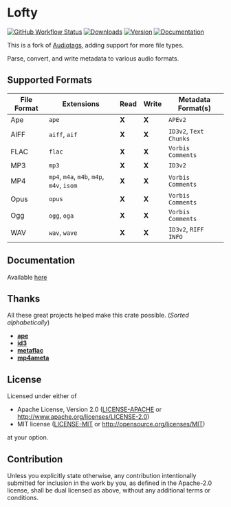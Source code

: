 # Lofty
[![GitHub Workflow Status](https://img.shields.io/github/workflow/status/Serial-ATA/lofty-rs/CI?style=for-the-badge&logo=github)](https://github.com/Serial-ATA/lofty-rs/actions/workflows/ci.yml)
[![Downloads](https://img.shields.io/crates/d/lofty?style=for-the-badge&logo=rust)](https://crates.io/crates/lofty)
[![Version](https://img.shields.io/crates/v/lofty?style=for-the-badge&logo=rust)](https://crates.io/crates/lofty)
[![Documentation](https://img.shields.io/badge/docs.rs-lofty-informational?style=for-the-badge&logo=read-the-docs)](https://docs.rs/lofty/)

This is a fork of [Audiotags](https://github.com/TianyiShi2001/audiotags), adding support for more file types.

Parse, convert, and write metadata to various audio formats.

## Supported Formats

| File Format | Extensions                                | Read | Write | Metadata Format(s)    |
|-------------|-------------------------------------------|------|-------|-----------------------|
| Ape         | `ape`                                     |**X** |**X**  |`APEv2`                |
| AIFF        | `aiff`, `aif`                             |**X** |**X**  |`ID3v2`, `Text Chunks` |
| FLAC        | `flac`                                    |**X** |**X**  |`Vorbis Comments`      |
| MP3         | `mp3`                                     |**X** |**X**  |`ID3v2`                |
| MP4         | `mp4`, `m4a`, `m4b`, `m4p`, `m4v`, `isom` |**X** |**X**  |`Vorbis Comments`      |
| Opus        | `opus`                                    |**X** |**X**  |`Vorbis Comments`      |
| Ogg         | `ogg`, `oga`                              |**X** |**X**  |`Vorbis Comments`      |
| WAV         | `wav`, `wave`                             |**X** |**X**  |`ID3v2`, `RIFF INFO`   |

## Documentation

Available [here](https://docs.rs/lofty)

## Thanks

All these great projects helped make this crate possible. (*Sorted alphabetically*)

* [**ape**](https://github.com/rossnomann/rust-ape)
* [**id3**](https://github.com/polyfloyd/rust-id3)
* [**metaflac**](https://github.com/jameshurst/rust-metaflac)
* [**mp4ameta**](https://github.com/Saecki/rust-mp4ameta)

## License

Licensed under either of

* Apache License, Version 2.0
  ([LICENSE-APACHE](LICENSE-APACHE) or http://www.apache.org/licenses/LICENSE-2.0)
* MIT license
  ([LICENSE-MIT](LICENSE-MIT) or http://opensource.org/licenses/MIT)

at your option.

## Contribution

Unless you explicitly state otherwise, any contribution intentionally submitted
for inclusion in the work by you, as defined in the Apache-2.0 license, shall be
dual licensed as above, without any additional terms or conditions.
